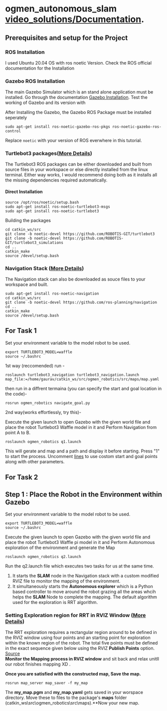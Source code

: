 # ogmen_autonomous_slam[ video_solutions/Documentation](https://drive.google.com/drive/folders/1LddGGvEboLfEoY1EKUzDgPqOiyOkMALp?usp=sharing).
## Prerequisites and setup for the Project
### ROS Installation
I used Ubuntu 20.04 OS with ros noetic Version. Check the ROS official documentation for the Installation

### Gazebo ROS Installation
The main Gazebo Simulator which is an stand alone application must be installed. Go through the documentation
[Gazebo Installation](http://gazebosim.org/tutorials?tut=install_ubuntu&cat=install).
Test the working of Gazebo and its version with 

After Installing the Gazebo, the Gazebo ROS Package must be installed seperately
```
sudo apt-get install ros-noetic-gazebo-ros-pkgs ros-noetic-gazebo-ros-control
```
Replace `noetic` with your version of ROS everwhere in this tutorial.
### Turtlebot3 packages([More Details](http://wiki.ros.org/turtlebot3))
The Turtlebot3 ROS packages can be either downloaded and built from source files in your workspace
or else directly installed from the linux terminal. Either way works, I would recommend doing both as it installs all the missing dependencies required automatically.
#### Direct Installation
```
source /opt/ros/noetic/setup.bash
sudo apt-get install ros-noetic-turtlebot3-msgs
sudo apt-get install ros-noetic-turtlebot3
```
Building the packages
```
cd catkin_ws/src
git clone -b noetic-devel https://github.com/ROBOTIS-GIT/turtlebot3
git clone -b noetic-devel https://github.com/ROBOTIS-GIT/turtlebot3_simulations
cd ..
catkin_make
source /devel/setup.bash
```

### Navigation Stack ([More Details](http://wiki.ros.org/navigation))
The Navigation stack can also be downloaded as souce files to your workspace and built.
```
sudo apt-get install ros-noetic-navigation
cd catkin_ws/src
git clone -b noetic-devel https://github.com/ros-planning/navigation
cd ..
catkin_make
source /devel/setup.bash
```


## For Task 1 
Set your environment variable to the model robot to be used.
```
export TURTLEBOT3_MODEL=waffle
source ~/.bashrc
```
1st way (reccomended)
run - 
```
roslaunch turtlebot3_navigation turtlebot3_navigation.launch map_file:=/home/gaurav/catkin_ws/src/ogmen_robotics/src/maps/map.yaml
```
then run in a diffrent termaina (you can specify the start and goal location in the code)-
```
rosrun ogmen_robotics navigate_goal.py
```
2nd way(works effortlessly, try this)-

Execute the given launch to open Gazebo with the given world file and place the robot Turtlebot3 Waffle model in it and Perform Navigation from point A to B.
```
roslaunch ogmen_robotics q1.launch
```
This will gerate and map and a path and display it before starting. Press "1" to start the process. Uncomment [lines](https://github.com/GauravKumar9920/ogmen_robotics_task/blob/43cde970a5c4447e26b23b30a5e225a37e1a8721/ogmen_robotics/src/scripts/Astar.py#L188-L234) to use costom start and goal points along with other parameters.



## For Task 2 
## Step 1 : Place the Robot in the Environment within Gazebo
Set your environment variable to the model robot to be used.
```
export TURTLEBOT3_MODEL=waffle
source ~/.bashrc
```
Execute the given launch to open Gazebo with the given world file and place the robot Turtlebot3 Waffle pi model in it and Perform Autonomous exploration of the environment and generate the Map
```
roslaunch ogmen_robotics q2.launch
```

Run the q2.launch file which executes two tasks for us at the same time.
1. It starts the **SLAM** node in the Navigation stack with a custom modified RVIZ file to monitor the mapping of the environment.
2. It simultaneously starts the **Autonomous explorer** which is a Python based controller to move around the robot grazing all the areas whcih helps the **SLAM** Node to complete the mapping. The default algorithm used for the exploration is RRT algorithm. 
### Setting Exploration region for RRT in RVIZ Window ([More Details](http://wiki.ros.org/rrt_exploration/Tutorials/singleRobot))
The RRT exploration requires a rectangular region around to be defined in the RVIZ window using four points and an starting point for exploration within the known region of the robot. The total five points must be defined in the exact sequence given below using the RVIZ **Publish Points** option. [Source](http://wiki.ros.org/rrt_exploration/Tutorials/singleRobot)<br />
**Monitor the Mapping process in RVIZ window** and sit back and relax unitll our robot finishes mapping XD .

**Once you are satisfied with the constructed map, Save the map.**
```
rosrun map_server map_saver -f my_map
```
The **my_map.pgm** and **my_map.yaml** gets saved in your worspace directory. Move these to files to the package's **maps** folder (catkin_ws\src\ogmen_robotics\src\maps).**Now your new map.
<br />
